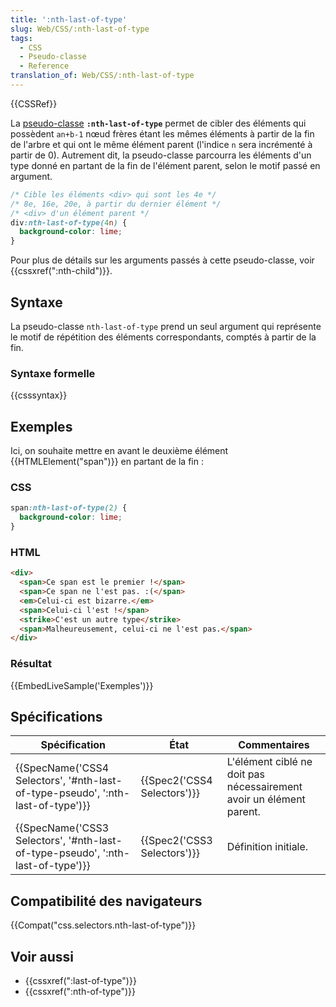 ```yaml
---
title: ':nth-last-of-type'
slug: Web/CSS/:nth-last-of-type
tags:
  - CSS
  - Pseudo-classe
  - Reference
translation_of: Web/CSS/:nth-last-of-type
---
```

{{CSSRef}}

La [pseudo-classe](/fr/docs/CSS/Pseudo-classes) **`:nth-last-of-type`** permet de cibler des éléments qui possèdent `an+b-1` nœud frères étant les mêmes éléments à partir de la fin de l'arbre et qui ont le même élément parent (l'indice `n` sera incrémenté à partir de 0). Autrement dit, la pseudo-classe parcourra les éléments d'un type donné en partant de la fin de l'élément parent, selon le motif passé en argument.

```css
/* Cible les éléments <div> qui sont les 4e */
/* 8e, 16e, 20e, à partir du dernier élément */
/* <div> d'un élément parent */
div:nth-last-of-type(4n) {
  background-color: lime;
}
```

Pour plus de détails sur les arguments passés à cette pseudo-classe, voir {{cssxref(":nth-child")}}.

## Syntaxe

La pseudo-classe `nth-last-of-type` prend un seul argument qui représente le motif de répétition des éléments correspondants, comptés à partir de la fin.

### Syntaxe formelle

{{csssyntax}}

## Exemples

Ici, on souhaite mettre en avant le deuxième élément {{HTMLElement("span")}} en partant de la fin&nbsp;:

### CSS

```css
span:nth-last-of-type(2) {
  background-color: lime;
}
```

### HTML

```html
<div>
  <span>Ce span est le premier !</span>
  <span>Ce span ne l'est pas. :(</span>
  <em>Celui-ci est bizarre.</em>
  <span>Celui-ci l'est !</span>
  <strike>C'est un autre type</strike>
  <span>Malheureusement, celui-ci ne l'est pas.</span>
</div>
```

### Résultat

{{EmbedLiveSample('Exemples')}}

## Spécifications

| Spécification                                                                                            | État                                 | Commentaires                                                        |
| -------------------------------------------------------------------------------------------------------- | ------------------------------------ | ------------------------------------------------------------------- |
| {{SpecName('CSS4 Selectors', '#nth-last-of-type-pseudo', ':nth-last-of-type')}} | {{Spec2('CSS4 Selectors')}} | L'élément ciblé ne doit pas nécessairement avoir un élément parent. |
| {{SpecName('CSS3 Selectors', '#nth-last-of-type-pseudo', ':nth-last-of-type')}} | {{Spec2('CSS3 Selectors')}} | Définition initiale.                                                |

## Compatibilité des navigateurs

{{Compat("css.selectors.nth-last-of-type")}}

## Voir aussi

- {{cssxref(":last-of-type")}}
- {{cssxref(":nth-of-type")}}
